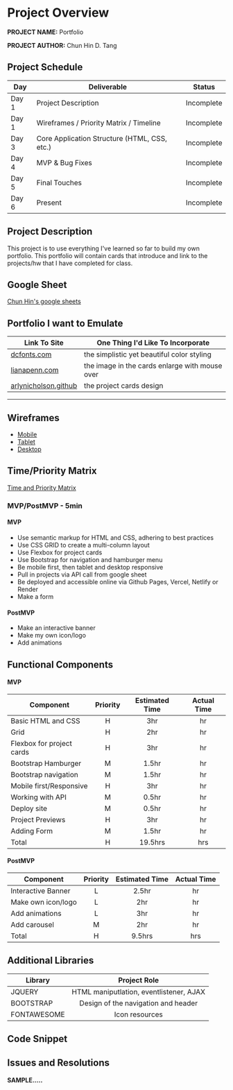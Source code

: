 # Project Overview

**PROJECT NAME:** Portfolio

**PROJECT AUTHOR:** Chun Hin D. Tang

## Project Schedule

<!-- This schedule will be used to keep track of your progress throughout the week and align with our expectations.  

You are **responsible** for scheduling time with your squad to seek approval for each deliverable by the end of the corresponding day, excluding `Saturday` and `Sunday`. -->

|  Day | Deliverable | Status
|---|---| ---|
|Day 1| Project Description | Incomplete
|Day 1| Wireframes / Priority Matrix / Timeline | Incomplete
|Day 3| Core Application Structure (HTML, CSS, etc.) | Incomplete
|Day 4| MVP & Bug Fixes | Incomplete
|Day 5| Final Touches | Incomplete
|Day 6| Present | Incomplete


## Project Description

This project is to use everything I've learned so far to build my own portfolio.  This portfolio will contain cards that introduce and link to the projects/hw that I have completed for class.

## Google Sheet

[Chun Hin's google sheets](https://docs.google.com/spreadsheets/d/1gG9ADNvPO4dN1fL4r-pTxV-QYtfJ_8SZyhzLTCyNzq8/edit#gid=0)

## Portfolio I want to Emulate

<!-- Search and compare at least 3 profile web sites.  Record your findings in the table below and include some aspect of the site that you would like to incorporate into your own site. -->

Link To Site  | One Thing I'd Like To Incorporate | 
| ------------- | ------------- |
| [dcfonts.com](https://www.dcfonts.com/)| the simplistic yet beautiful color styling
|[lianapenn.com](https://www.lianapenn.com/) | the image in the cards enlarge with mouse over |
| [arlynicholson.github](https://carlynicholson.github.io/portfolio/) |  the project cards design
---

## Wireframes

<!-- Upload images of wireframe to cloudinary and add the link here with a description of the specific wireframe. Do not include the actual image and have it render on the page.   -->

- [Mobile](https://photos.app.goo.gl/qfJtrECupTCufYvbA)
- [Tablet](https://photos.app.goo.gl/pps3SFvhqTjvRVGz8)
- [Desktop](https://photos.app.goo.gl/QovRKePY5RiygNuHA)

<!-- Wireframing Resources:

- [Mockflow](https://mockflow.com/app/#Wireframe)
- [Figma](https://www.figma.com/) -->


## Time/Priority Matrix 

[Time and Priority Matrix](https://www.figma.com/proto/sFzFUC7FSsw6pgywgKfN8P/Time-Priority-Matrix?node-id=3%3A2&scaling=min-zoom&page-id=0%3A1)

<!-- Include a full list of features that have been prioritized based on the `Time and Priority` Matix.  This involves drawing a square.  In the middle of the square, on the x axis draw a line.  The most left part of the line should start with 0hrs and the end of the line should include 3hrs.  This line will be used to estimate how much time any one feature will take to complete.  -->

<!-- Now draw a vertical line on the y axis.  The top of this line should have `High` and the bottom `Low`.  This line will be used to assign a priority to to each feature you wish to include in the project.   -->

<!-- Now create a separate list starting with A and assign it one of the features.  Continue to assign each feature a letter.  Once complete add each letter to the matrix assigning based on what your feel it's prioirty is an how long it will take to implement. If any one feature takes longer than 3hrs to complete than break it down into smaller tasks and reassign them a new letter.  -->

<!-- Once complete tally up the time and determine how long the project will take to complete. Now break those features into MVP and PostMVP so you can guarantee you will have a fully functioning project to demo.  -->

### MVP/PostMVP - 5min

<!-- The functionality will then be divided into two separate lists: MPV and PostMVP.  Carefully decided what is placed into your MVP as the client will expect this functionality to be implemented upon project completion.   -->

#### MVP 

- Use semantic markup for HTML and CSS, adhering to best practices
- Use CSS GRID to create a multi-column layout
- Use Flexbox for project cards
- Use Bootstrap for navigation and hamburger menu
- Be mobile first, then tablet and desktop responsive
- Pull in projects via API call from google sheet
- Be deployed and accessible online via Github Pages, Vercel, Netlify or Render
- Make a form

#### PostMVP 

- Make an interactive banner
- Make my own icon/logo
- Add animations

## Functional Components

<!-- Based on the initial logic defined in the previous sections try and breakdown the logic further into functional components, and by that we mean functions.  Try and capture what logic would need to be defined if the game was broken down into the following categories.

Time frames are also key in the development cycle.  You have limited time to code all phases of the game.  Your estimates can then be used to evalute game possibilities based on time needed and the actual time you have before game must be submitted. It's always best to pad the time by a few hours so that you account for the unknown so add and additional hour or two to each component to play it safe. -->

#### MVP
| Component | Priority | Estimated Time | Actual Time |
| --- | :---: |  :---: | :---: | 
| Basic HTML and CSS | H | 3hr | hr |
| Grid | H | 2hr | hr |
| Flexbox for project cards| H | 3hr | hr |  
| Bootstrap Hamburger | M | 1.5hr | hr
| Bootstrap navigation  | M | 1.5hr|  hr | 
| Mobile first/Responsive| H | 3hr | hr|
| Working with API | M | 0.5hr |  hr | 
| Deploy site | M | 0.5hr | hr |
| Project Previews | H | 3hr | hr |
| Adding Form | M | 1.5hr |  hr |
| Total | H | 19.5hrs| hrs |

#### PostMVP
| Component | Priority | Estimated Time | Actual Time |
| --- | :---: |  :---: | :---: | 
| Interactive Banner | L | 2.5hr | hr |
| Make own icon/logo | L | 2hr | hr |
| Add animations | L | 3hr | hr |
| Add carousel | M | 2hr | hr |
| Total | H | 9.5hrs| hrs |

## Additional Libraries
 <!-- Use this section to list all supporting libraries and their role in the project.  -->

| Library | Project Role |
| --- | :---:|
| JQUERY | HTML maniputlation, eventlistener, AJAX |
| BOOTSTRAP | Design of the navigation and header |
| FONTAWESOME | Icon resources |

## Code Snippet

<!-- Use this section to include a brief code snippet of functionality that you are proud of an a brief description  

```
function reverse(string) {
	// here is the code to reverse a string of text
}
``` -->

## Issues and Resolutions
 <!-- Use this section to list of all major issues encountered and their resolution. -->

#### SAMPLE.....
<!-- **ERROR**: 
app.js:34 Uncaught SyntaxError: Unexpected identifier                                
**RESOLUTION**: 
Missing comma after first object in sources {} object -->

